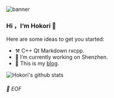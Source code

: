 ![banner](https://i.loli.net/2021/03/17/nVfQIy81zwp6FNd.jpg)
### Hi ，I‘m Hokori 👋

<!--
**lingxd/lingxd** is a ✨ _special_ ✨ repository because its `README.md` (this file) appears on your GitHub profile.
- :hammer_and_pick: C++ Qt / Qml Markdown.
- 🔭 I’m currently working on Shenzhen
- 🌱 I’m currently learning Opencv and Qt
- 👯 I’m looking to collaborate on ...
- 🤔 I’m looking for help with ...
- 💬 Ask me about ...
- 📫 How to reach me: ...
- 😄 Pronouns: ...
- ⚡ Fun fact: ...
-->
Here are some ideas to get you started:


- :hammer_and_pick: C++ Qt Markdown rxcpp.
- 🔭 I’m currently working on Shenzhen.
- 💬 This is my [blog](https://www.cnblogs.com/hokori/).


![Hokori's github stats](https://github-readme-stats.vercel.app/api?username=lingxd&theme=vue&show_icons=true)




###### 💾 EOF
